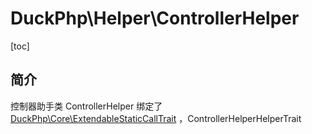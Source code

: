 # DuckPhp\Helper\ControllerHelper
[toc]

## 简介

控制器助手类
ControllerHelper 绑定了 [DuckPhp\Core\ExtendableStaticCallTrait](Core-ExtendableStaticCallTrait.md) ，ControllerHelperHelperTrait